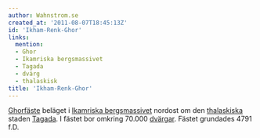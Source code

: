 ```yaml
---
author: Wahnstrom.se
created_at: '2011-08-07T18:45:13Z'
id: 'Ikham-Renk-Ghor'
links:
  mention:
  - Ghor
  - Ikamriska bergsmassivet
  - Tagada
  - dvärg
  - thalaskisk
title: 'Ikham-Renk-Ghor'
---
```


[Ghorfäste] beläget i [Ikamriska bergsmassivet] nordost om den [thalaskiska] staden [Tagada]. I
fästet bor omkring 70.000 [dvärgar]. Fästet grundades 4791 f.D.

  [Ghorfäste]: Ghor
  [Ikamriska bergsmassivet]: Ikamriska_bergsmassivet
  [thalaskiska]: thalaskisk
  [Tagada]: Tagada
  [dvärgar]: dvärg